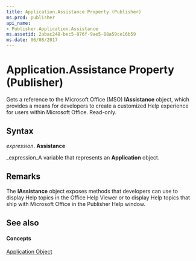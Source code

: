 ```yaml
---
title: Application.Assistance Property (Publisher)
ms.prod: publisher
api_name:
- Publisher.Application.Assistance
ms.assetid: 2abac248-bec5-876f-9ae5-88a59ce16b59
ms.date: 06/08/2017
---
```



# Application.Assistance Property (Publisher)

Gets a reference to the Microsoft Office (MSO) **IAssistance** object, which provides a means for developers to create a customized Help experience for users within Microsoft Office. Read-only.


## Syntax

 _expression_. **Assistance**

 _expression_A variable that represents an  **Application** object.


## Remarks

The  **IAssistance** object exposes methods that developers can use to display Help topics in the Office Help Viewer or to display Help topics that ship with Microsoft Office in the Publisher Help window.


## See also


#### Concepts


 [Application Object](Publisher.Application.md)


